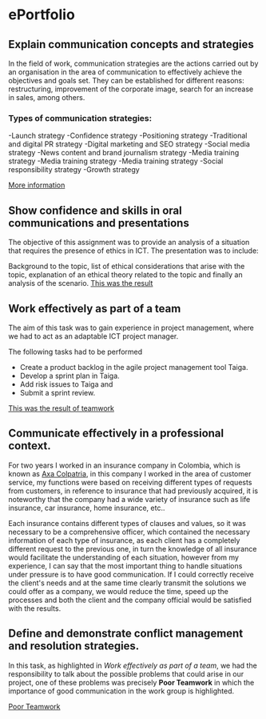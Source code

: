 # ePortfolio

## Explain communication concepts and strategies

In the field of work, communication strategies are the actions carried out by an organisation in the area of communication to effectively achieve the objectives and 
goals set. They can be established for different reasons: restructuring, improvement of the corporate image, search for an increase in sales, among others.

### Types of communication strategies:

-Launch strategy
-Confidence strategy
-Positioning strategy
-Traditional and digital PR strategy
-Digital marketing and SEO strategy
-Social media strategy
-News content and brand journalism strategy -Media training strategy
-Media training strategy -Media training strategy
-Social responsibility strategy
-Growth strategy

[More information](https://www.oxfordbibliographies.com/view/document/obo-9780199756841/obo-9780199756841-0007.xml)

## Show confidence and skills in oral communications and presentations

The objective of this assignment was to provide an analysis of a situation that requires the presence of ethics in ICT. 
The presentation was to include:

Background to the topic, list of ethical considerations that arise with the topic, explanation of an ethical theory related to the topic and finally an analysis of the 
scenario. 
[This was the result](evidence2.mp4)

## Work effectively as part of a team

The aim of this task was to gain experience in project management, where we had to act as an adaptable ICT project manager. 

The following tasks had to be performed
- Create a product backlog in the agile project management tool Taiga.
- Develop a sprint plan in Taiga.
- Add risk issues to Taiga and
- Submit a sprint review.

[This was the result of teamwork](evidence3.mp4)

## Communicate effectively in a professional context.

For two years I worked in an insurance company in Colombia, which is known as [Axa Colpatria](https://www.axacolpatria.co/portal/), in this company I worked in the area of customer service, 
my functions were based on receiving different types of requests from customers, in reference to insurance that had previously acquired, it is noteworthy that the company had a wide variety of insurance such as life insurance, car insurance, home insurance, etc..


Each insurance contains different types of clauses and values, so it was necessary to be a comprehensive officer, which contained the necessary information of each 
type of insurance, as each client has a completely different request to the previous one, in turn the knowledge of all insurance would facilitate the understanding of 
each situation, however from my experience, I can say that the most important thing to handle situations under pressure is to have good communication. If I could 
correctly receive the client's needs and at the same time clearly transmit the solutions we could offer as a company, we would reduce the time, speed up the processes
and both the client and the company official would be satisfied with the results.

## Define and demonstrate conflict management and resolution strategies.

In this task, as highlighted in *Work effectively as part of a team*, we had the responsibility to talk about the possible problems that could arise in our project, one 
of these problems was precisely **Poor Teamwork** in which the importance of good communication in the work group is highlighted.

[Poor Teamwork](evidence5.mp4)


